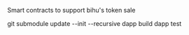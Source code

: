 Smart contracts to support bihu's token sale

git submodule update --init --recursive
dapp build
dapp test
